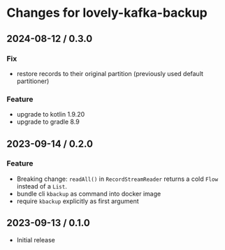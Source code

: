 # Changes for lovely-kafka-backup

## 2024-08-12 / 0.3.0

### Fix

- restore records to their original partition (previously used default partitioner)

### Feature

- upgrade to kotlin 1.9.20
- upgrade to gradle 8.9

## 2023-09-14 / 0.2.0

### Feature

- Breaking change: `readAll()` in `RecordStreamReader` returns a cold `Flow` instead of a `List`.
- bundle cli `kbackup` as command into docker image
- require `kbackup` explicitly as first argument

## 2023-09-13 / 0.1.0

- Initial release

